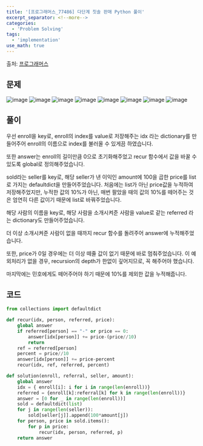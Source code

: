 ```yaml
---
title: '[프로그래머스_77486] 다단계 칫솔 판매 Python 풀이'
excerpt_separator: <!--more-->
categories:
  - 'Problem Solving'
tags:
  - 'implementation'
use_math: true
---
```


출처: [프로그래머스](https://programmers.co.kr/learn/courses/30/lessons/77486)

## 문제

![image](https://user-images.githubusercontent.com/59808674/169651846-9533453a-5108-42ef-a280-2e025cc18dc2.png)
![image](https://user-images.githubusercontent.com/59808674/169651862-d8c86793-6112-4d11-be1f-95155d25c872.png)
![image](https://user-images.githubusercontent.com/59808674/169651880-6b7ab0a1-ac0f-4c2c-9d6e-1b4796fa4bb4.png)
![image](https://user-images.githubusercontent.com/59808674/169651887-29d34264-039c-47b5-a084-34277bddeee4.png)
![image](https://user-images.githubusercontent.com/59808674/169651903-91d0c3c2-f221-4f33-b2d5-70e0bb4aa7ac.png)
![image](https://user-images.githubusercontent.com/59808674/169651917-96286562-32e3-42e5-8407-a0b8d52fba1d.png)
![image](https://user-images.githubusercontent.com/59808674/169651926-6f32e35e-0d3d-45b2-9486-5c2b25fe4b76.png)
![image](https://user-images.githubusercontent.com/59808674/169651936-2bbdf990-ca7d-447b-bc3e-45bc9abbf7b2.png)

## 풀이

우선 enroll을 key로, enroll의 index를 value로 저장해주는 idx 라는 dictionary를 만들어주어 enroll의 이름으로 index를 불러올 수 있게끔 하였습니다.

또한 answer는 enroll의 길이만큼 0으로 초기화해주었고 recur 함수에서 값을 바꿀 수 있도록 global로 정의해주었습니다.

sold라는 seller를 key로, 해당 seller가 낸 이익인 amount에 100을 곱한 price를 list로 가지는 defaultdict을 만들어주었습니다. 처음에는 list가 아닌 price값을 누적하여 저장해주었지만, 누적한 값의 10%가 아닌, 매번 팔았을 때의 값의 10%를 떼어주는 것은 엄연히 다른 값이기 때문에 list로 바꿔주었습니다.

해당 사람의 이름을 key로, 해당 사람을 소개시켜준 사람을 value로 같는 referred 라는 dictionary도 만들어주었습니다.

더 이상 소개시켜준 사람이 없을 때까지 recur 함수를 돌려주어 answer에 누적해주었습니다.

또한, price가 0일 경우에는 더 이상 떼줄 값이 없기 때문에 바로 멈춰주었습니다. 이 예외처리가 없을 경우, recursion의 depth가 한없이 깊어지므로, 꼭 해주어야 했습니다.

마지막에는 민호에게도 떼어주어야 하기 때문에 10%를 제외한 값을 누적해줍니다.

## 코드

```python
from collections import defaultdict

def recur(idx, person, referred, price):
    global answer
    if referred[person] == "-" or price == 0:
        answer[idx[person]] += price-(price//10)
        return
    ref = referred[person]
    percent = price//10
    answer[idx[person]] += price-percent
    recur(idx, ref, referred, percent)

def solution(enroll, referral, seller, amount):
    global answer
    idx = { enroll[i]: i for i in range(len(enroll))}
    referred = {enroll[k]:referral[k] for k in range(len(enroll))}
    answer = [0 for _ in range(len(enroll))]
    sold = defaultdict(list)
    for j in range(len(seller)):
        sold[seller[j]].append(100*amount[j])
    for person, price in sold.items():
        for p in price:
            recur(idx, person, referred, p)
    return answer
```
